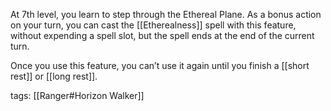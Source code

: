 At 7th level, you learn to step through the Ethereal Plane. As a bonus action on your turn, you can cast the [[Etherealness]] spell with this feature, without expending a spell slot, but the spell ends at the end of the current turn.

Once you use this feature, you can’t use it again until you finish a [[short rest]] or [[long rest]].

tags: [[Ranger#Horizon Walker]]